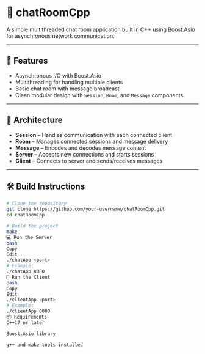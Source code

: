 # 🧵 chatRoomCpp

A simple multithreaded chat room application built in C++ using Boost.Asio for asynchronous network communication.

---

## 🚀 Features

- Asynchronous I/O with Boost.Asio  
- Multithreading for handling multiple clients  
- Basic chat room with message broadcast  
- Clean modular design with `Session`, `Room`, and `Message` components

---

## 🧠 Architecture

- **Session** – Handles communication with each connected client  
- **Room** – Manages connected sessions and message delivery  
- **Message** – Encodes and decodes message content  
- **Server** – Accepts new connections and starts sessions  
- **Client** – Connects to server and sends/receives messages

---

## 🛠️ Build Instructions

```bash
# Clone the repository
git clone https://github.com/your-username/chatRoomCpp.git
cd chatRoomCpp

# Build the project
make
💻 Run the Server
bash
Copy
Edit
./chatApp <port>
# Example:
./chatApp 8080
💬 Run the Client
bash
Copy
Edit
./clientApp <port>
# Example:
./clientApp 8080
📦 Requirements
C++17 or later

Boost.Asio library

g++ and make tools installed